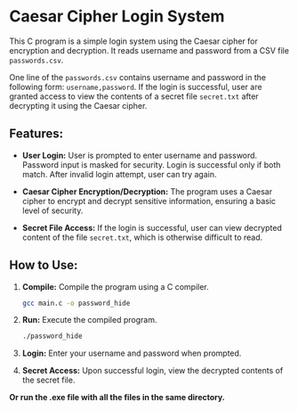 # Caesar Cipher Login System

This C program is a simple login system using the Caesar cipher for encryption and decryption. It reads username and password from a CSV file ```passwords.csv```.

One line of the ```passwords.csv``` contains username and password in the following form: ```username,password```. If the login is successful, user are granted access to view the contents of a secret file ```secret.txt``` after decrypting it using the Caesar cipher.

## Features:

- **User Login:** User is prompted to enter username and password. Password input is masked for security. Login is successful only if both match. After invalid login attempt, user can try again.
  
- **Caesar Cipher Encryption/Decryption:** The program uses a Caesar cipher to encrypt and decrypt sensitive information, ensuring a basic level of security.

- **Secret File Access:** If the login is successful, user can view decrypted content of the file ```secret.txt```, which is otherwise difficult to read.

## How to Use:

1. **Compile:** Compile the program using a C compiler.

    ```bash
    gcc main.c -o password_hide
    ```

2. **Run:** Execute the compiled program.

    ```bash
    ./password_hide
    ```

3. **Login:** Enter your username and password when prompted.

4. **Secret Access:** Upon successful login, view the decrypted contents of the secret file.


**Or run the .exe file with all the files in the same directory.**